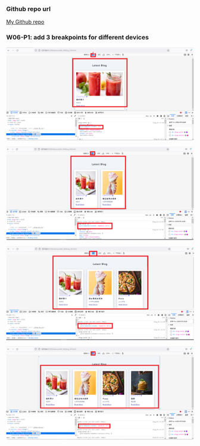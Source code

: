 ### Github repo url

[My Github repo](https://github.com/nai04811/1111-sweb--1N-demo-211410294)

### W06-P1: add 3 breakpoints for different devices

![](w06-p1-1.png)

![](w06-p1-2.png)

![](w06-p1-3.png)

![](w06-p1-4.png)
